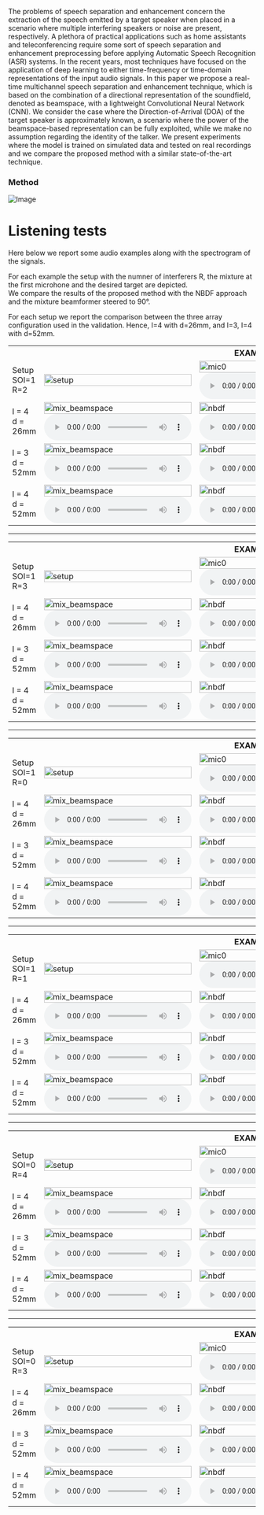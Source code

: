 The problems of speech separation and enhancement concern the extraction of the speech emitted by a target speaker when placed in a scenario where multiple interfering speakers or noise are present, respectively. A plethora of practical applications such as home assistants and teleconferencing require some sort of speech separation and enhancement preprocessing before applying Automatic Speech Recognition (ASR) systems. In the recent years, most techniques have focused on the application of deep learning to either time-frequency or time-domain representations of the input audio signals. In this paper we propose a real-time multichannel speech separation and enhancement technique, which is based on the combination of a directional representation of the soundfield, denoted as beamspace, with a lightweight Convolutional Neural Network (CNN). We consider the case where the Direction-of-Arrival (DOA) of the target speaker is approximately known, a scenario where the power of the beamspace-based representation can be fully exploited, while we make no assumption regarding the identity of the talker. We present experiments where the model is trained on simulated data and tested on real recordings and we compare the proposed method with a similar state-of-the-art technique.


### Method
![Image](figures/pipeline.png)

# Listening tests
Here below we report some audio examples along with the spectrogram of the signals. <br>

For each example the setup with the numner of interferers R, the mixture at the first microhone and the desired target are depicted. <br>
We compare the results of the proposed method with the NBDF approach and the mixture beamformer steered to 90°.

For each setup we report the comparison between the three array configuration used in the validation. Hence, I=4 with d=26mm,
and I=3, I=4 with d=52mm.

<!-- ***************************************** EXAMPLE 1 *************************************************** -->
<table style="width: 100%; table-layout: fixed; word-wrap: normal;">
  <!-- SETUP -->
  <tr> 
    <th colspan="4" style="text-align:center;">EXAMPLE 1</th>
  </tr>
  <tr>
    <td>
      Setup <br>
      SOI=1 <br>
      R=2
    </td>
    <td>
      <img src="examples/exs1/ds1/setup.png" title="setup" width="100%"/>
    </td>
    <td>
      <img src="examples/exs1/ds1/mixture_mic0.png" title="mic0" width="100%"/>
      <audio controls>
        <source src="examples/exs1/ds1/mixture_mic0.wav" type="audio/mpeg">
        Your browser does not support the audio element.
      </audio>
    </td>
    <td>
      <img src="examples/exs1/ds1/target_beamspace.png" title="target" width="100%"/>
      <audio controls>
        <source src="examples/exs1/ds1/target_beamspace.wav" type="audio/mpeg">
        Your browser does not support the audio element.
      </audio>
    </td>
  </tr>
  <!-- TITLE 
  <tr> 
    <td>
      Dataset
    </td>
    <td>
      Mixture Beamspace
    </td>
    <td>
      NBDF method
    </td>
    <td>
      Proposed method
    </td>
  </tr>
  -->
  <!-- DATASET 1 -->
  <tr> 
    <td>
      I = 4 <br>
      d = 26mm
    </td>
    <td>
      <img src="examples/exs1/ds1/mixture_beamspace.png" title="mix_beamspace" width="100%"/>
      <audio controls>
        <source src="examples/exs1/ds1/mixture_beamspace.wav" type="audio/mpeg">
        Your browser does not support the audio element.
      </audio>
    </td>
    <td>
      <img src="examples/exs1/ds1/nbdf.png" title="nbdf" width="100%"/>
      <audio controls>
        <source src="examples/exs1/ds1/nbdf.wav" type="audio/mpeg">
        Your browser does not support the audio element.
      </audio>
    </td>
    <td>
      <img src="examples/exs1/ds1/proposed.png" title="target" width="100%"/>
      <audio controls>
        <source src="examples/exs1/ds1/proposed.wav" type="audio/mpeg">
        Your browser does not support the audio element.
      </audio>
    </td>
  </tr>
  <!-- DATASET 2 -->
  <tr> 
    <td>
      I = 3 <br>
      d = 52mm
    </td>
    <td>
      <img src="examples/exs1/ds2/mixture_beamspace.png" title="mix_beamspace" width="100%"/>
      <audio controls>
        <source src="examples/exs1/ds2/mixture_beamspace.wav" type="audio/mpeg">
        Your browser does not support the audio element.
      </audio>
    </td>
    <td>
      <img src="examples/exs1/ds2/nbdf.png" title="nbdf" width="100%"/>
      <audio controls>
        <source src="examples/exs1/ds2/nbdf.wav" type="audio/mpeg">
        Your browser does not support the audio element.
      </audio>
    </td>
    <td>
      <img src="examples/exs1/ds2/proposed.png" title="target" width="100%"/>
      <audio controls>
        <source src="examples/exs1/ds2/proposed.wav" type="audio/mpeg">
        Your browser does not support the audio element.
      </audio>
    </td>
  </tr>
  <!-- DATASET 3 -->
  <tr> 
    <td>
      I = 4 <br>
      d = 52mm
    </td>
    <td>
      <img src="examples/exs1/ds3/mixture_beamspace.png" title="mix_beamspace" width="100%"/>
      <audio controls>
        <source src="examples/exs1/ds3/mixture_beamspace.wav" type="audio/mpeg">
        Your browser does not support the audio element.
      </audio>
    </td>
    <td>
      <img src="examples/exs1/ds3/nbdf.png" title="nbdf" width="100%"/>
      <audio controls>
        <source src="examples/exs1/ds3/nbdf.wav" type="audio/mpeg">
        Your browser does not support the audio element.
      </audio>
    </td>
    <td>
      <img src="examples/exs1/ds3/proposed.png" title="target" width="100%"/>
      <audio controls>
        <source src="examples/exs1/ds3/proposed.wav" type="audio/mpeg">
        Your browser does not support the audio element.
      </audio>
    </td>
  </tr>
</table>

<!-- ***************************************** EXAMPLE 2 *************************************************** -->
<hr />
<table style="width: 100%; table-layout: fixed; word-wrap: normal;">
  <!-- SETUP -->
  <tr> 
    <th colspan="4" style="text-align:center;">EXAMPLE 2</th>
  </tr>
  <tr>
    <td>
      Setup <br>
      SOI=1 <br>
      R=3
    </td>
    <td>
      <img src="examples/exs2/ds1/setup.png" title="setup" width="100%"/>
    </td>
    <td>
      <img src="examples/exs2/ds1/mixture_mic0.png" title="mic0" width="100%"/>
      <audio controls>
        <source src="examples/exs2/ds1/mixture_mic0.wav" type="audio/mpeg">
        Your browser does not support the audio element.
      </audio>
    </td>
    <td>
      <img src="examples/exs2/ds1/target_beamspace.png" title="target" width="100%"/>
      <audio controls>
        <source src="examples/exs2/ds1/target_beamspace.wav" type="audio/mpeg">
        Your browser does not support the audio element.
      </audio>
    </td>
  </tr>
  <!-- TITLE 
  <tr> 
    <td>
      Dataset
    </td>
    <td>
      Mixture Beamspace
    </td>
    <td>
      NBDF method
    </td>
    <td>
      Proposed method
    </td>
  </tr>
  -->
  <!-- DATASET 1 -->
  <tr> 
    <td>
      I = 4 <br>
      d = 26mm
    </td>
    <td>
      <img src="examples/exs2/ds1/mixture_beamspace.png" title="mix_beamspace" width="100%"/>
      <audio controls>
        <source src="examples/exs2/ds1/mixture_beamspace.wav" type="audio/mpeg">
        Your browser does not support the audio element.
      </audio>
    </td>
    <td>
      <img src="examples/exs2/ds1/nbdf.png" title="nbdf" width="100%"/>
      <audio controls>
        <source src="examples/exs2/ds1/nbdf.wav" type="audio/mpeg">
        Your browser does not support the audio element.
      </audio>
    </td>
    <td>
      <img src="examples/exs2/ds1/proposed.png" title="target" width="100%"/>
      <audio controls>
        <source src="examples/exs2/ds1/proposed.wav" type="audio/mpeg">
        Your browser does not support the audio element.
      </audio>
    </td>
  </tr>
  <!-- DATASET 2 -->
  <tr> 
    <td>
      I = 3 <br>
      d = 52mm
    </td>
    <td>
      <img src="examples/exs2/ds2/mixture_beamspace.png" title="mix_beamspace" width="100%"/>
      <audio controls>
        <source src="examples/exs2/ds2/mixture_beamspace.wav" type="audio/mpeg">
        Your browser does not support the audio element.
      </audio>
    </td>
    <td>
      <img src="examples/exs2/ds2/nbdf.png" title="nbdf" width="100%"/>
      <audio controls>
        <source src="examples/exs2/ds2/nbdf.wav" type="audio/mpeg">
        Your browser does not support the audio element.
      </audio>
    </td>
    <td>
      <img src="examples/exs2/ds2/proposed.png" title="target" width="100%"/>
      <audio controls>
        <source src="examples/exs2/ds2/proposed.wav" type="audio/mpeg">
        Your browser does not support the audio element.
      </audio>
    </td>
  </tr>
  <!-- DATASET 3 -->
  <tr> 
    <td>
      I = 4 <br>
      d = 52mm
    </td>
    <td>
      <img src="examples/exs2/ds3/mixture_beamspace.png" title="mix_beamspace" width="100%"/>
      <audio controls>
        <source src="examples/exs2/ds3/mixture_beamspace.wav" type="audio/mpeg">
        Your browser does not support the audio element.
      </audio>
    </td>
    <td>
      <img src="examples/exs2/ds3/nbdf.png" title="nbdf" width="100%"/>
      <audio controls>
        <source src="examples/exs2/ds3/nbdf.wav" type="audio/mpeg">
        Your browser does not support the audio element.
      </audio>
    </td>
    <td>
      <img src="examples/exs2/ds3/proposed.png" title="target" width="100%"/>
      <audio controls>
        <source src="examples/exs2/ds3/proposed.wav" type="audio/mpeg">
        Your browser does not support the audio element.
      </audio>
    </td>
  </tr>
</table>

<!-- ***************************************** EXAMPLE 3 *************************************************** -->
<hr />
<table style="width: 100%; table-layout: fixed; word-wrap: normal;">
  <!-- SETUP -->
  <tr> 
    <th colspan="4" style="text-align:center;">EXAMPLE 3</th>
  </tr>
  <tr>
    <td>
      Setup <br>
      SOI=1 <br>
      R=0
    </td>
    <td>
      <img src="examples/exs3/ds1/setup.png" title="setup" width="100%"/>
    </td>
    <td>
      <img src="examples/exs3/ds1/mixture_mic0.png" title="mic0" width="100%"/>
      <audio controls>
        <source src="examples/exs3/ds1/mixture_mic0.wav" type="audio/mpeg">
        Your browser does not support the audio element.
      </audio>
    </td>
    <td>
      <img src="examples/exs3/ds1/target_beamspace.png" title="target" width="100%"/>
      <audio controls>
        <source src="examples/exs3/ds1/target_beamspace.wav" type="audio/mpeg">
        Your browser does not support the audio element.
      </audio>
    </td>
  </tr>
  <!-- TITLE 
  <tr> 
    <td>
      Dataset
    </td>
    <td>
      Mixture Beamspace
    </td>
    <td>
      NBDF method
    </td>
    <td>
      Proposed method
    </td>
  </tr>
  -->
  <!-- DATASET 1 -->
  <tr> 
    <td>
      I = 4 <br>
      d = 26mm
    </td>
    <td>
      <img src="examples/exs3/ds1/mixture_beamspace.png" title="mix_beamspace" width="100%"/>
      <audio controls>
        <source src="examples/exs3/ds1/mixture_beamspace.wav" type="audio/mpeg">
        Your browser does not support the audio element.
      </audio>
    </td>
    <td>
      <img src="examples/exs3/ds1/nbdf.png" title="nbdf" width="100%"/>
      <audio controls>
        <source src="examples/exs3/ds1/nbdf.wav" type="audio/mpeg">
        Your browser does not support the audio element.
      </audio>
    </td>
    <td>
      <img src="examples/exs3/ds1/proposed.png" title="target" width="100%"/>
      <audio controls>
        <source src="examples/exs3/ds1/proposed.wav" type="audio/mpeg">
        Your browser does not support the audio element.
      </audio>
    </td>
  </tr>
  <!-- DATASET 2 -->
  <tr> 
    <td>
      I = 3 <br>
      d = 52mm
    </td>
    <td>
      <img src="examples/exs3/ds2/mixture_beamspace.png" title="mix_beamspace" width="100%"/>
      <audio controls>
        <source src="examples/exs3/ds2/mixture_beamspace.wav" type="audio/mpeg">
        Your browser does not support the audio element.
      </audio>
    </td>
    <td>
      <img src="examples/exs3/ds2/nbdf.png" title="nbdf" width="100%"/>
      <audio controls>
        <source src="examples/exs3/ds2/nbdf.wav" type="audio/mpeg">
        Your browser does not support the audio element.
      </audio>
    </td>
    <td>
      <img src="examples/exs3/ds2/proposed.png" title="target" width="100%"/>
      <audio controls>
        <source src="examples/exs3/ds2/proposed.wav" type="audio/mpeg">
        Your browser does not support the audio element.
      </audio>
    </td>
  </tr>
  <!-- DATASET 3 -->
  <tr> 
    <td>
      I = 4 <br>
      d = 52mm
    </td>
    <td>
      <img src="examples/exs3/ds3/mixture_beamspace.png" title="mix_beamspace" width="100%"/>
      <audio controls>
        <source src="examples/exs3/ds3/mixture_beamspace.wav" type="audio/mpeg">
        Your browser does not support the audio element.
      </audio>
    </td>
    <td>
      <img src="examples/exs3/ds3/nbdf.png" title="nbdf" width="100%"/>
      <audio controls>
        <source src="examples/exs3/ds3/nbdf.wav" type="audio/mpeg">
        Your browser does not support the audio element.
      </audio>
    </td>
    <td>
      <img src="examples/exs3/ds3/proposed.png" title="target" width="100%"/>
      <audio controls>
        <source src="examples/exs3/ds3/proposed.wav" type="audio/mpeg">
        Your browser does not support the audio element.
      </audio>
    </td>
  </tr>
</table>

<!-- ***************************************** EXAMPLE 4 *************************************************** -->
<hr />
<table style="width: 100%; table-layout: fixed; word-wrap: normal;">
  <!-- SETUP -->
  <tr> 
    <th colspan="4" style="text-align:center;">EXAMPLE 4</th>
  </tr>
  <tr>
    <td>
      Setup <br>
      SOI=1 <br>
      R=1
    </td>
    <td>
      <img src="examples/exs4/ds1/setup.png" title="setup" width="100%"/>
    </td>
    <td>
      <img src="examples/exs4/ds1/mixture_mic0.png" title="mic0" width="100%"/>
      <audio controls>
        <source src="examples/exs4/ds1/mixture_mic0.wav" type="audio/mpeg">
        Your browser does not support the audio element.
      </audio>
    </td>
    <td>
      <img src="examples/exs4/ds1/target_beamspace.png" title="target" width="100%"/>
      <audio controls>
        <source src="examples/exs4/ds1/target_beamspace.wav" type="audio/mpeg">
        Your browser does not support the audio element.
      </audio>
    </td>
  </tr>
  <!-- TITLE 
  <tr> 
    <td>
      Dataset
    </td>
    <td>
      Mixture Beamspace
    </td>
    <td>
      NBDF method
    </td>
    <td>
      Proposed method
    </td>
  </tr>
  -->
  <!-- DATASET 1 -->
  <tr> 
    <td>
      I = 4 <br>
      d = 26mm
    </td>
    <td>
      <img src="examples/exs4/ds1/mixture_beamspace.png" title="mix_beamspace" width="100%"/>
      <audio controls>
        <source src="examples/exs4/ds1/mixture_beamspace.wav" type="audio/mpeg">
        Your browser does not support the audio element.
      </audio>
    </td>
    <td>
      <img src="examples/exs4/ds1/nbdf.png" title="nbdf" width="100%"/>
      <audio controls>
        <source src="examples/exs4/ds1/nbdf.wav" type="audio/mpeg">
        Your browser does not support the audio element.
      </audio>
    </td>
    <td>
      <img src="examples/exs4/ds1/proposed.png" title="target" width="100%"/>
      <audio controls>
        <source src="examples/exs4/ds1/proposed.wav" type="audio/mpeg">
        Your browser does not support the audio element.
      </audio>
    </td>
  </tr>
  <!-- DATASET 2 -->
  <tr> 
    <td>
      I = 3 <br>
      d = 52mm
    </td>
    <td>
      <img src="examples/exs4/ds2/mixture_beamspace.png" title="mix_beamspace" width="100%"/>
      <audio controls>
        <source src="examples/exs4/ds2/mixture_beamspace.wav" type="audio/mpeg">
        Your browser does not support the audio element.
      </audio>
    </td>
    <td>
      <img src="examples/exs4/ds2/nbdf.png" title="nbdf" width="100%"/>
      <audio controls>
        <source src="examples/exs4/ds2/nbdf.wav" type="audio/mpeg">
        Your browser does not support the audio element.
      </audio>
    </td>
    <td>
      <img src="examples/exs4/ds2/proposed.png" title="target" width="100%"/>
      <audio controls>
        <source src="examples/exs4/ds2/proposed.wav" type="audio/mpeg">
        Your browser does not support the audio element.
      </audio>
    </td>
  </tr>
  <!-- DATASET 3 -->
  <tr> 
    <td>
      I = 4 <br>
      d = 52mm
    </td>
    <td>
      <img src="examples/exs4/ds3/mixture_beamspace.png" title="mix_beamspace" width="100%"/>
      <audio controls>
        <source src="examples/exs4/ds3/mixture_beamspace.wav" type="audio/mpeg">
        Your browser does not support the audio element.
      </audio>
    </td>
    <td>
      <img src="examples/exs4/ds3/nbdf.png" title="nbdf" width="100%"/>
      <audio controls>
        <source src="examples/exs4/ds3/nbdf.wav" type="audio/mpeg">
        Your browser does not support the audio element.
      </audio>
    </td>
    <td>
      <img src="examples/exs4/ds3/proposed.png" title="target" width="100%"/>
      <audio controls>
        <source src="examples/exs4/ds3/proposed.wav" type="audio/mpeg">
        Your browser does not support the audio element.
      </audio>
    </td>
  </tr>
</table>

<!-- ***************************************** EXAMPLE 5 *************************************************** -->
<hr />
<table style="width: 100%; table-layout: fixed; word-wrap: normal;">
  <!-- SETUP -->
  <tr> 
    <th colspan="4" style="text-align:center;">EXAMPLE 5</th>
  </tr>
  <tr>
    <td>
      Setup <br>
      SOI=0 <br>
      R=4
    </td>
    <td>
      <img src="examples/exs5/ds1/setup.png" title="setup" width="100%"/>
    </td>
    <td>
      <img src="examples/exs5/ds1/mixture_mic0.png" title="mic0" width="100%"/>
      <audio controls>
        <source src="examples/exs5/ds1/mixture_mic0.wav" type="audio/mpeg">
        Your browser does not support the audio element.
      </audio>
    </td>
    <td>
      <img src="examples/exs5/ds1/target_beamspace.png" title="target" width="100%"/>
      <audio controls>
        <source src="examples/exs5/ds1/target_beamspace.wav" type="audio/mpeg">
        Your browser does not support the audio element.
      </audio>
    </td>
  </tr>
  <!-- TITLE 
  <tr> 
    <td>
      Dataset
    </td>
    <td>
      Mixture Beamspace
    </td>
    <td>
      NBDF method
    </td>
    <td>
      Proposed method
    </td>
  </tr>
  -->
  <!-- DATASET 1 -->
  <tr> 
    <td>
      I = 4 <br>
      d = 26mm
    </td>
    <td>
      <img src="examples/exs5/ds1/mixture_beamspace.png" title="mix_beamspace" width="100%"/>
      <audio controls>
        <source src="examples/exs5/ds1/mixture_beamspace.wav" type="audio/mpeg">
        Your browser does not support the audio element.
      </audio>
    </td>
    <td>
      <img src="examples/exs5/ds1/nbdf.png" title="nbdf" width="100%"/>
      <audio controls>
        <source src="examples/exs5/ds1/nbdf.wav" type="audio/mpeg">
        Your browser does not support the audio element.
      </audio>
    </td>
    <td>
      <img src="examples/exs5/ds1/proposed.png" title="target" width="100%"/>
      <audio controls>
        <source src="examples/exs5/ds1/proposed.wav" type="audio/mpeg">
        Your browser does not support the audio element.
      </audio>
    </td>
  </tr>
  <!-- DATASET 2 -->
  <tr> 
    <td>
      I = 3 <br>
      d = 52mm
    </td>
    <td>
      <img src="examples/exs5/ds2/mixture_beamspace.png" title="mix_beamspace" width="100%"/>
      <audio controls>
        <source src="examples/exs5/ds2/mixture_beamspace.wav" type="audio/mpeg">
        Your browser does not support the audio element.
      </audio>
    </td>
    <td>
      <img src="examples/exs5/ds2/nbdf.png" title="nbdf" width="100%"/>
      <audio controls>
        <source src="examples/exs5/ds2/nbdf.wav" type="audio/mpeg">
        Your browser does not support the audio element.
      </audio>
    </td>
    <td>
      <img src="examples/exs5/ds2/proposed.png" title="target" width="100%"/>
      <audio controls>
        <source src="examples/exs5/ds2/proposed.wav" type="audio/mpeg">
        Your browser does not support the audio element.
      </audio>
    </td>
  </tr>
  <!-- DATASET 3 -->
  <tr> 
    <td>
      I = 4 <br>
      d = 52mm
    </td>
    <td>
      <img src="examples/exs5/ds3/mixture_beamspace.png" title="mix_beamspace" width="100%"/>
      <audio controls>
        <source src="examples/exs5/ds3/mixture_beamspace.wav" type="audio/mpeg">
        Your browser does not support the audio element.
      </audio>
    </td>
    <td>
      <img src="examples/exs5/ds3/nbdf.png" title="nbdf" width="100%"/>
      <audio controls>
        <source src="examples/exs5/ds3/nbdf.wav" type="audio/mpeg">
        Your browser does not support the audio element.
      </audio>
    </td>
    <td>
      <img src="examples/exs5/ds3/proposed.png" title="target" width="100%"/>
      <audio controls>
        <source src="examples/exs5/ds3/proposed.wav" type="audio/mpeg">
        Your browser does not support the audio element.
      </audio>
    </td>
  </tr>
</table>

<!-- ***************************************** EXAMPLE 6 *************************************************** -->
<hr />
<table style="width: 100%; table-layout: fixed; word-wrap: normal;">
  <!-- SETUP -->
  <tr> 
    <th colspan="4" style="text-align:center;">EXAMPLE 6</th>
  </tr>
  <tr>
    <td>
      Setup <br>
      SOI=0 <br>
      R=3
    </td>
    <td>
      <img src="examples/exs6/ds1/setup.png" title="setup" width="100%"/>
    </td>
    <td>
      <img src="examples/exs6/ds1/mixture_mic0.png" title="mic0" width="100%"/>
      <audio controls>
        <source src="examples/exs6/ds1/mixture_mic0.wav" type="audio/mpeg">
        Your browser does not support the audio element.
      </audio>
    </td>
    <td>
      <img src="examples/exs6/ds1/target_beamspace.png" title="target" width="100%"/>
      <audio controls>
        <source src="examples/exs6/ds1/target_beamspace.wav" type="audio/mpeg">
        Your browser does not support the audio element.
      </audio>
    </td>
  </tr>
  <!-- TITLE 
  <tr> 
    <td>
      Dataset
    </td>
    <td>
      Mixture Beamspace
    </td>
    <td>
      NBDF method
    </td>
    <td>
      Proposed method
    </td>
  </tr>
  -->
  <!-- DATASET 1 -->
  <tr> 
    <td>
      I = 4 <br>
      d = 26mm
    </td>
    <td>
      <img src="examples/exs6/ds1/mixture_beamspace.png" title="mix_beamspace" width="100%"/>
      <audio controls>
        <source src="examples/exs6/ds1/mixture_beamspace.wav" type="audio/mpeg">
        Your browser does not support the audio element.
      </audio>
    </td>
    <td>
      <img src="examples/exs6/ds1/nbdf.png" title="nbdf" width="100%"/>
      <audio controls>
        <source src="examples/exs6/ds1/nbdf.wav" type="audio/mpeg">
        Your browser does not support the audio element.
      </audio>
    </td>
    <td>
      <img src="examples/exs6/ds1/proposed.png" title="target" width="100%"/>
      <audio controls>
        <source src="examples/exs6/ds1/proposed.wav" type="audio/mpeg">
        Your browser does not support the audio element.
      </audio>
    </td>
  </tr>
  <!-- DATASET 2 -->
  <tr> 
    <td>
      I = 3 <br>
      d = 52mm
    </td>
    <td>
      <img src="examples/exs6/ds2/mixture_beamspace.png" title="mix_beamspace" width="100%"/>
      <audio controls>
        <source src="examples/exs6/ds2/mixture_beamspace.wav" type="audio/mpeg">
        Your browser does not support the audio element.
      </audio>
    </td>
    <td>
      <img src="examples/exs6/ds2/nbdf.png" title="nbdf" width="100%"/>
      <audio controls>
        <source src="examples/exs6/ds2/nbdf.wav" type="audio/mpeg">
        Your browser does not support the audio element.
      </audio>
    </td>
    <td>
      <img src="examples/exs6/ds2/proposed.png" title="target" width="100%"/>
      <audio controls>
        <source src="examples/exs6/ds2/proposed.wav" type="audio/mpeg">
        Your browser does not support the audio element.
      </audio>
    </td>
  </tr>
  <!-- DATASET 3 -->
  <tr> 
    <td>
      I = 4 <br>
      d = 52mm
    </td>
    <td>
      <img src="examples/exs6/ds3/mixture_beamspace.png" title="mix_beamspace" width="100%"/>
      <audio controls>
        <source src="examples/exs6/ds3/mixture_beamspace.wav" type="audio/mpeg">
        Your browser does not support the audio element.
      </audio>
    </td>
    <td>
      <img src="examples/exs6/ds3/nbdf.png" title="nbdf" width="100%"/>
      <audio controls>
        <source src="examples/exs6/ds3/nbdf.wav" type="audio/mpeg">
        Your browser does not support the audio element.
      </audio>
    </td>
    <td>
      <img src="examples/exs6/ds3/proposed.png" title="target" width="100%"/>
      <audio controls>
        <source src="examples/exs6/ds3/proposed.wav" type="audio/mpeg">
        Your browser does not support the audio element.
      </audio>
    </td>
  </tr>
</table>

